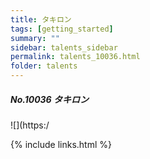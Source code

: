 ```yaml
---
title: タキロン 
tags: [getting_started]
summary: ""
sidebar: talents_sidebar
permalink: talents_10036.html
folder: talents
---
```



##### No.10036 タキロン  

![](https:/







{% include links.html %}
